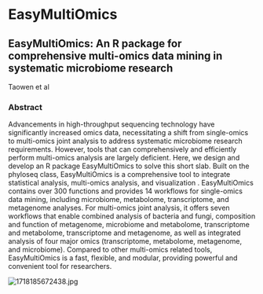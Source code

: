 # EasyMultiOmics


## EasyMultiOmics: An R package for comprehensive multi-omics data mining in systematic microbiome research

Taowen et al



### Abstract

Advancements in high-throughput sequencing technology have significantly increased omics data, necessitating a shift from single-omics to multi-omics joint analysis to address systematic microbiome research requirements. However, tools that can comprehensively and efficiently perform multi-omics analysis are largely deficient. Here, we design and develop an R package EasyMultiOmics to solve this short slab. Built on the phyloseq class, EasyMultiOmics is a comprehensive tool to integrate statistical analysis, multi-omics analysis, and visualization . EasyMultiOmics contains over 300 functions and provides 14 workflows for single-omics data mining, including microbiome, metabolome, transcriptome, and metagenome analyses. For multi-omics joint analysis, it offers seven workflows that enable combined analysis of bacteria and fungi, composition and function of metagenome, microbiome and metabolome, transcriptome and metabolome, transcriptome and metagenome, as well as integrated analysis of four major omics (transcriptome, metabolome, metagenome, and microbiome). Compared to other multi-omics related tools, EasyMultiOmics is a fast, flexible, and modular, providing powerful and convenient tool for researchers.


![1718185672438.jpg](https://note.youdao.com/yws/res/96650/WEBRESOURCE8acd83f679df1b7d87dd6e5218f3daa4)
